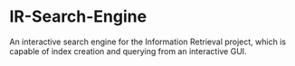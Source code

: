 # IR-Search-Engine
An interactive search engine for the Information Retrieval project, which is capable of index creation and querying from an interactive GUI.
